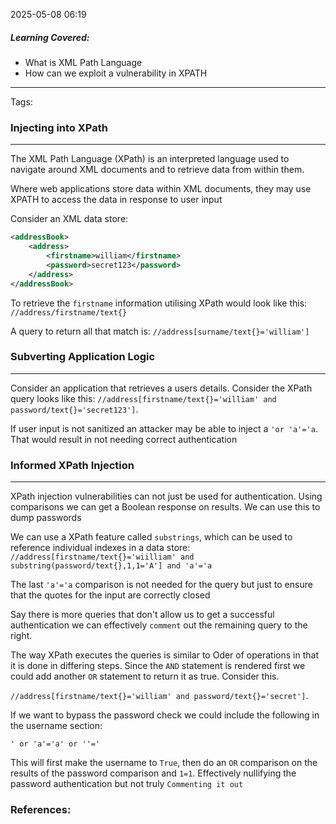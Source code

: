 
2025-05-08 06:19

##### Learning Covered:
- What is XML Path Language
- How can we exploit a vulnerability in XPATH
--------------------------
Tags:

### Injecting into XPath
--------------------------------
The XML Path Language (XPath) is an interpreted language used to navigate around XML documents and to retrieve data from within them.

Where web applications store data within XML documents, they may use XPATH to access the data in response to user input

Consider an XML data store:

```xml
<addressBook>
	<address>
		<firstname>william</firstname>
		<password>secret123</password>
	</address>
</addressBook>
```

To retrieve the `firstname` information utilising XPath would look like this:
`//address/firstname/text{}`

A query to return all that match is:
`//address[surname/text{}='william']`

### Subverting Application Logic
-----
Consider an application that retrieves a users details. Consider the XPath query looks like this:
`//address[firstname/text{}='william' and password/text{}='secret123']`.

If user input is not sanitized an attacker may be able to inject a `'or 'a'='a`. That would result in not needing correct authentication

### Informed XPath Injection
--------
XPath injection vulnerabilities can not just be used for authentication. Using comparisons we can get a Boolean response on results. We can use this to dump passwords

We can use a XPath feature called `substrings`, which can be used to reference individual indexes in a data store:
`//address[firstname/text{}='wiilliam' and substring(password/text{},1,1='A'] and 'a'='a`

The last `'a'='a` comparison is not needed for the query but just to ensure that the quotes for the input are correctly closed

Say there is more queries that don't allow us to get a successful authentication we can effectively `comment` out the remaining query to the right.

The way XPath executes the queries is similar to Oder of operations in that it is done in differing steps. Since the `AND` statement is rendered first we could add another `OR` statement to return it as true. Consider this.

`//address[firstname/text{}='william' and password/text{}='secret']`.

If we want to bypass the password check we could include the following in the username section:

`' or 'a'='a' or ''='`

This will first make the username to `True`, then do an `OR` comparison on the results of the password comparison and `1=1`. Effectively nullifying the password authentication but not truly `Commenting it out` 
### References:




